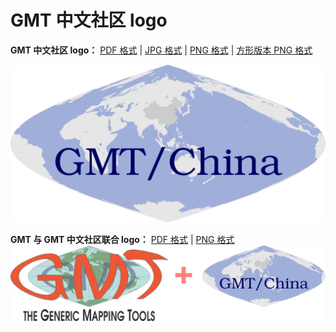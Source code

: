 # GMT 中文社区 logo

**GMT 中文社区 logo：** [PDF 格式](gmt-china-logo.pdf) | [JPG 格式](gmt-china-logo.jpg) | [PNG 格式](gmt-china-logo.png) | [方形版本 PNG 格式](gmt-china-logo-square.png)

![](gmt-china-logo.png)

**GMT 与 GMT 中文社区联合 logo：** [PDF 格式](combined_logo.pdf) | [PNG 格式](combined_logo.png)
![](combined_logo.png)
